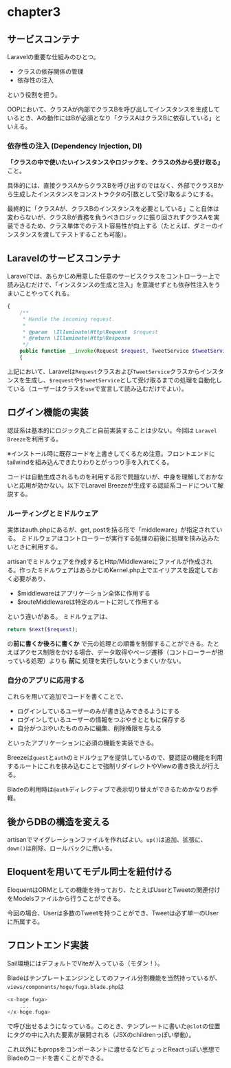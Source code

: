 # chapter3

## サービスコンテナ

Laravelの重要な仕組みのひとつ。

- クラスの依存関係の管理
- 依存性の注入

という役割を担う。

OOPにおいて、クラスAが内部でクラスBを呼び出してインスタンスを生成しているとき、Aの動作にはBが必須となり「クラスAはクラスBに依存している」といえる。

### 依存性の注入 (Dependency Injection, DI)

**「クラスの中で使いたいインスタンスやロジックを、クラスの外から受け取る」** こと。

具体的には、直接クラスAからクラスBを呼び出すのではなく、外部でクラスBから生成したインスタンスをコンストラクタの引数として受け取るようにする。

最終的に「クラスAが、クラスBのインスタンスを必要としている」こと自体は変わらないが、クラスBが責務を負うべきロジックに振り回されずクラスAを実装できるため、クラス単体でのテスト容易性が向上する（たとえば、ダミーのインスタンスを渡してテストすることも可能）。

## Laravelのサービスコンテナ

Laravelでは、あらかじめ用意した任意のサービスクラスをコントローラー上で読み込むだけで、「インスタンスの生成と注入」を意識せずとも依存性注入をうまいことやってくれる。

```php
{
    /**
     * Handle the incoming request.
     *
     * @param  \Illuminate\Http\Request  $request
     * @return \Illuminate\Http\Response
     */
    public function __invoke(Request $request, TweetService $tweetService)
    {
```

上記において、Laravelは`Request`クラスおよび`TweetService`クラスからインスタンスを生成し、`$request`や`$tweetService`として受け取るまでの処理を自動化している（ユーザーはクラスを`use`で宣言して読み込むだけでよい）。

## ログイン機能の実装

認証系は基本的にロジック丸ごと自前実装することは少ない。今回は `Laravel Breeze`を利用する。

※インストール時に既存コードを上書きしてくるため注意。フロントエンドにtailwindを組み込んできたりわりとがっつり手を入れてくる。

コードは自動生成されるものを利用する形で問題ないが、中身を理解しておかないと応用が効かない。以下でLaravel Breezeが生成する認証系コードについて解説する。

### ルーティングとミドルウェア

実体はauth.phpにあるが、get, postを括る形で「middleware」が指定されている。
ミドルウェアはコントローラーが実行する処理の前後に処理を挟み込みたいときに利用する。

artisanでミドルウェアを作成するとHttp/Middlewareにファイルが作成される。作ったミドルウェアはあらかじめKernel.php上でエイリアスを設定しておく必要があり、

- $middlewareはアプリケーション全体に作用する
- $routeMiddlewareは特定のルートに対して作用する

という違いがある。
ミドルウェアは、

```php
return $next($request);
```

の**前に書くか後ろに書くか** で元の処理との順番を制御することができる。たとえばアクセス制限をかける場合、データ取得やページ遷移（コントローラーが担っている処理）よりも **前に** 処理を実行しないとうまくいかない。

### 自分のアプリに応用する

これらを用いて追加でコードを書くことで、

- ログインしているユーザーのみが書き込みできるようにする
- ログインしているユーザーの情報をつぶやきとともに保存する
- 自分がつぶやいたもののみに編集、削除権限を与える

といったアプリケーションに必須の機能を実装できる。

Breezeは`guest`と`auth`のミドルウェアを提供しているので、要認証の機能を利用するルートにこれを挟み込むことで強制リダイレクトやViewの書き換えが行える。

Bladeの利用時は`@auth`ディレクティブで表示切り替えができるためかなりお手軽。

## 後からDBの構造を変える

artisanでマイグレーションファイルを作ればよい。`up()`は追加、拡張に、`down()`は削除、ロールバックに用いる。

## Eloquentを用いてモデル同士を紐付ける

EloquentはORMとしての機能を持っており、たとえばUserとTweetの関連付けをModelsファイルから行うことができる。

今回の場合、Userは多数のTweetを持つことができ、Tweetは必ず単一のUserに所属する。

## フロントエンド実装

Sail環境にはデフォルトでViteが入っている（モダン！）。

Bladeはテンプレートエンジンとしてのファイル分割機能を当然持っているが、`views/components/hoge/fuga.blade.php`は

```php
<x-hoge.fuga>
    ...
</x-hoge.fuga>
```

で呼び出せるようになっている。このとき、テンプレートに書いた`@slot`の位置にタグの中に入れた要素が展開される（JSXのchildrenっぽい挙動）。

これ以外にもpropsをコンポーネントに渡せるなどちょっとReactっぽい思想でBladeのコードを書くことができる。
